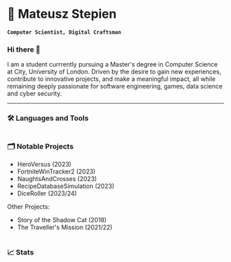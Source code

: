 # 🚀 Mateusz Stepien

**`Computer Scientist, Digital Craftsman`**

### Hi there 👋

I am a student currrently pursuing a Master's degree in Computer Science at City, University of London. Driven by the 
desire to gain new experiences, contribute to innovative projects, and make a meaningful impact, all while remaining 
deeply passionate for software engineering, games, data science and cyber security.

---

### 🛠 Languages and Tools

#

### 🗂 Notable Projects

  - HeroVersus (2023)
  - FortniteWinTracker2 (2023)
  - NaughtsAndCrosses (2023)
  - RecipeDatabaseSimulation (2023)
  - DiceRoller (2023/24)

  Other Projects:
  - Story of the Shadow Cat (2018)
  - The Traveller's Mission (2021/22)

#

### 📈 Stats

#

<!--
**mateuszs6/mateuszs6** is a ✨ _special_ ✨ repository because its `README.md` (this file) appears on your GitHub profile.

Here are some ideas to get you started:

- 🔭 I’m currently working on ...
- 🌱 I’m currently learning ...
- 👯 I’m looking to collaborate on ...
- 🤔 I’m looking for help with ...
- 💬 Ask me about ...
- 📫 How to reach me: ...
- 😄 Pronouns: ...
- ⚡ Fun fact: ...
-->
